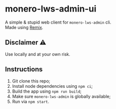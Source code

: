 # monero-lws-admin-ui

A simple & stupid web client for `monero-lws-admin` cli.  
Made using [Remix](https://remix.run).

## Disclaimer ⚠️

Use locally and at your own risk.

## Instructions

1. Git clone this repo;
2. Install node dependencies using `npm ci`;
3. Build the app using `npm run build`;
4. Make sure `monero-lws-admin` is globally available;
5. Run via `npm start`.
